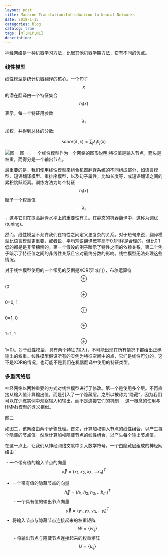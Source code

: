 ```yaml
---
layout: post
title: Machine Translation:Introduction to Neural Networks
date: 2018-1-15
categories: blog
catalog: true
tags: [MT,NLP,ML]
description: 
---  
```


神经网络是一种机器学习方法，比起其他机器学期方法，它有不同的优点。

### 线性模型
线性模型是统计机器翻译的核心。一个句子$$x$$的潜在翻译由一个特征集合$$h_i(x)$$表示。每一个特征用参数$$\lambda_i$$加权，并得到总体的分数:

$$score(\lambda,x)=\sum_j \lambda_j h_j (x)$$

![](https://raw.githubusercontent.com/zhiyou720/zhiyou720.github.io/master/img/MT/MT-01-01.png "图一")
图一：一个线性模型作为一个网络的图形说明:特征值是输入节点，箭头是权重，而得分是一个输出节点。

最重要的是，我们使用线性模型来组合机器翻译系统的不同组成部分，如语言模型、短语翻译模型、重排序模型，以及句子属性，比如长度等，或短语翻译之间的累积跳跃距离。训练方法为每个特征$$h_i(x)$$赋予一个权重值$$\lambda_i$$，这与它们在提高翻译水平上的重要性有关。在静态的机器翻译中，这称为调优(tuning)。

然而，线性模型不允许我们在特性之间定义更复杂的关系。对于短句来说，翻译模型比语言模型更重要，或者说，平均短语翻译概率高于0.1同样是合理的，但比0.1低的都是是非常糟糕的。第一个假设的例子暗示了特性之间的依赖关系，第二个例子暗示了特征值之间的非线性关系且它对最终分数的影响。线性模型无法处理这些情况。

对于线性模型使用的一个常见的反例是XOR(异或门），布尔运算符$$\oplus$$(0$$\oplus$$0=0, 1$$\oplus$$0=1, 0$$\oplus$$1=1, 1$$\oplus$$1=0)。对于线性模型，具有两个特征(输入)，不可能出现在所有情况下都给出正确输出的权重。线性模型假设所有的实例为特征空间中的点，它们是线性可分的。这不是XOR的情况，也可能不是我们在机器翻译中使用的特征类型。

### 多重网络层

神经网络以两种重要的方式对线性模型进行了修改。第一个是使用多个层。不再直接从输入值计算输出值，而是引入了一个隐藏层。之所以被称为“隐藏”，因为我们可以在训练实例中观察输入和输出，而不是连接它们的机制 -- 这一概念的使用与HMMs模型的含义相似。

图二

如图二，该网络由两个步骤处理。首先，计算加权输入节点的线性组合，以产生每个隐藏的节点值。然后计算加权隐藏节点的线性组合，以产生每个输出节点值。

在这一点上，让我们从神经网络文献中引入数学符号。一个由隐藏层组成的神经网络由：

  - 一个带有值的输入节点的向量 $$\vec{x} = (x_1, x_2, x_3, ...x_n)^T$$
  - 一个带有值的隐藏节点的向量 $$\vec{h} = (h_1, h_2, h_3, ...h_m)^T$$
  - 一个具有值的输出节点向量 $$\vec{y} = (y_1, y_2, y_3, ...y_l)^T$$
  - 将输入节点与隐藏节点连接起来的权重矩阵 $$W = \{ w_{ij} \} $$
  - 将输出节点与隐藏节点连接起来的权重矩阵 $$U = \{ u_{ij} \}$$



